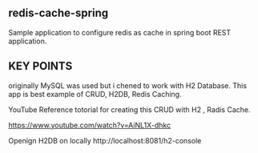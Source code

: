 ## redis-cache-spring
Sample application to configure redis as cache in spring boot REST application.

## KEY POINTS 
originally MySQL was used but i chened to work with H2 Database. 
This app is best example of CRUD, H2DB, Redis Caching.



YouTube Reference totorial for creating this CRUD with H2 , Radis Cache.

https://www.youtube.com/watch?v=AiNL1X-dhkc

Openign H2DB on locally
http://localhost:8081/h2-console





